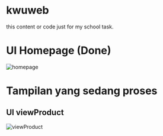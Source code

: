 # kwuweb
this content or code just for my school task.

# UI Homepage (Done)
![homepage](https://raw.githubusercontent.com/zovia42/kwuweb/master/img/update%2005-09-2020%20.png)

# Tampilan yang sedang proses

## UI viewProduct

![viewProduct](https://raw.githubusercontent.com/zovia42/kwuweb/master/img/Judul-Produk.png)
